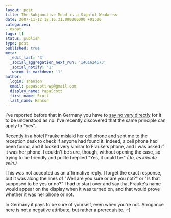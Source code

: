 ```yaml
---
layout: post
title: The Subjunctive Mood is a Sign of Weakness
date: 2007-11-12 18:16:31.000000000 +01:00
categories:
- expat
tags: []
status: publish
type: post
published: true
meta:
  _edit_last: '3'
  _social_aggregation_next_run: '1401624673'
  _social_notify: '1'
  _wpcom_is_markdown: '1'
author:
  login: shanson
  email: papascott-wp@gmail.com
  display_name: PapaScott
  first_name: Scott
  last_name: Hanson
---
```

<p>I've reported before that in Germany you have to <a href="/archives/2007/05/16/the-problem-with-no/">say no very directly</a> for it to be understood as no. I've recently discovered that the same principle can apply to "yes".</p>
<p>Recently in a hotel Frauke mislaid her cell phone and sent me to the reception desk to check if anyone had found it. Indeed, a cell phone had been found, and it looked very similar to Frauke's phone, and I was asked if it was her phone. I couldn't be sure, though, without opening the case, so trying to be friendly and polite I replied "Yes, it could be." <em>(Ja, es k&ouml;nnte sein.)</em></p>
<p>This was not accepted as an affirmative reply. I forget the exact response, but it was along the lines of "Well are you sure or are you not?" or "Is that supposed to be yes or no?" I had to start over and say that Frauke's name would appear on the display when it was turned on, and that would prove whether it was her phone or not.</p>
<p>In Germany it pays to be sure of yourself, even when you're not. Arrogance here is not a negative attribute, but rather a prerequisite. :-)</p>
